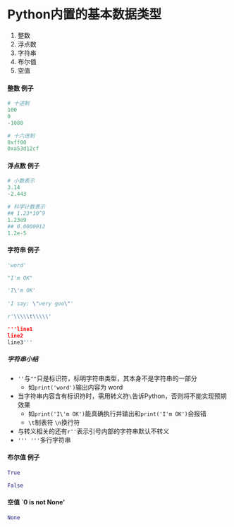 # Python内置的基本数据类型
1. 整数
2. 浮点数
3. 字符串
4. 布尔值
5. 空值

#### 整数 例子
```python
# 十进制
100
0
-1080

# 十六进制
0xff00
0xa53d12cf
```

#### 浮点数 例子
```python
# 小数表示
3.14
-2.443

# 科学计数表示
## 1.23*10^9
1.23e9
## 0.0000012
1.2e-5
```

#### 字符串 例子
```python
'word'

"I'm OK"

'I\'m OK'
    
'I say: \"very goo\"'

r'\\\\\t\\\\\'

'''line1
line2
line3'''
```
##### 字符串小结
- `''`与`""`只是标识符，标明字符串类型，其本身不是字符串的一部分
  - 如`print('word')`输出内容为 word 
- 当字符串内容含有标识符时，需用转义符`\`告诉Python，否则将不能实现预期效果
  - 如`print('I\'m OK')`能真确执行并输出和`print('I'm OK')`会报错
  - `\t`制表符 `\n`换行符
- 与转义相关的还有`r''`表示引号内部的字符串默认不转义
- `''' '''`多行字符串

#### 布尔值 例子
```python
True

False
```
#### 空值 `0 is not None'
```python
None
```